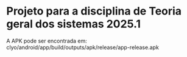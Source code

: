# Projeto para a disciplina de Teoria geral dos sistemas 2025.1
 
A APK pode ser encontrada em:
clyo/android/app/build/outputs/apk/release/app-release.apk
